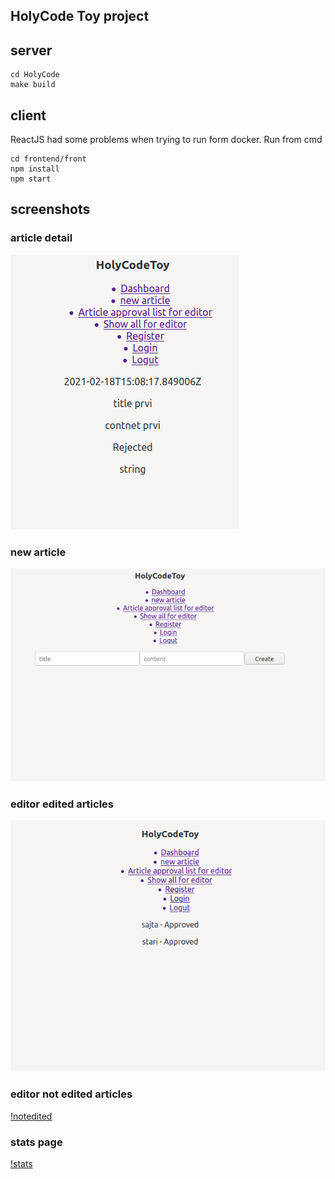 ## HolyCode Toy project

## server

```shell script
cd HolyCode
make build
```

## client
ReactJS had some problems when trying to run form docker. Run from cmd

```shell script
cd frontend/front 
npm install
npm start
```
## screenshots

### article detail
![detail](https://raw.githubusercontent.com/andrijaz/HolyCode2/main/screenshots/Article%20Details.png)

### new article 
![new](https://github.com/andrijaz/HolyCode2/blob/main/screenshots/Create%20New%20article.png)

### editor edited articles
![edited](https://github.com/andrijaz/HolyCode2/blob/main/screenshots/editor%20edited%20page.png)

### editor not edited articles
[!notedited](https://github.com/andrijaz/HolyCode2/blob/main/screenshots/editor%20not%20edited%20page.png)

### stats page
[!stats](https://github.com/andrijaz/HolyCode2/blob/main/screenshots/stats%20page.png)
